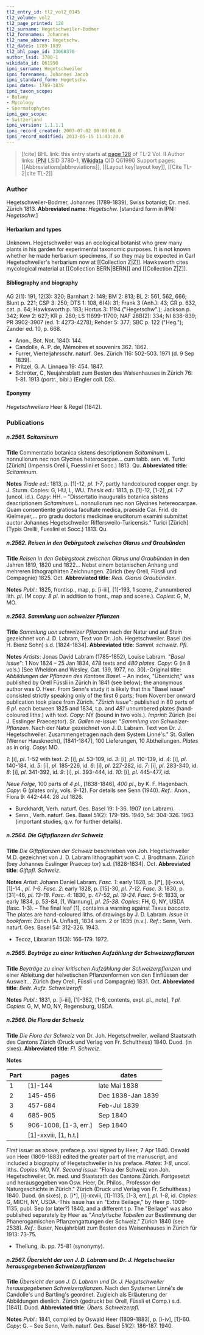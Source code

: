 ```yaml
---
tl2_entry_id: tl2_vol2_0145
tl2_volume: vol2
tl2_page_printed: 128
tl2_surname: Hegetschweiler-Bodmer
tl2_forenames: Johannes
tl2_name_abbrev: Hegetschw.
tl2_dates: 1789-1839
tl2_bhl_page_id: 33068370
author_lsid: 3780-1
wikidata_id: Q61990
ipni_surname: Hegetschweiler
ipni_forenames: Johannes Jacob
ipni_standard_form: Hegetschw.
ipni_dates: 1789-1839
ipni_taxon_scope: 
- Botany
- Mycology
- Spermatophytes
ipni_geo_scope: 
- Switzerland
ipni_version: 1.1.1.1
ipni_record_created: 2003-07-02 00:00:00.0
ipni_record_modified: 2013-05-15 11:43:20.0
---
```


> [!cite] BHL link: this entry starts at [page 128](https://www.biodiversitylibrary.org/page/33068370) of TL-2 Vol. II
> Author links: [IPNI](https://www.ipni.org/a/3780-1) LSID 3780-1, [Wikidata](https://www.wikidata.org/wiki/Q61990) QID Q61990
> Support pages: [[Abbreviations|abbreviations]], [[Layout key|layout key]], [[Cite TL-2|cite TL-2]]

### Author

Hegetschweiler-Bodmer, Johannes (1789-1839), Swiss botanist; Dr. med. Zürich 1813. 
**Abbreviated name**: *Hegetschw.* \[standard form in IPNI: *Hegetschw.*\]

#### Herbarium and types

Unknown. Hegetschweiler was an ecological botanist who grew many plants in his garden for experimental taxonomic purposes. It is not known whether he made herbarium specimens, if so they may be expected in Carl Hegetschweiler's herbarium now at [[Collection Z|Z]]. Hawksworth cites mycological material at [[Collection BERN|BERN]] and [[Collection Z|Z]].

#### Bibliography and biography

AG 2(1): 191, 12(3): 320; Barnhart 2: 149; BM 2: 813; BL 2: 561, 562, 666; Blunt p. 221; CSP 3: 250; DTS 1: 108, 6(4): 31; Frank 3 (Anh.): 43; GR p. 632, cat. p. 64; Hawksworth p. 183; Hortus 3: 1194 ("Hegetschw".); Jackson p. 342; Kew 2: 627; KR p. 280; LS 11699-11700; NAF 28B(2): 334; NI 838-839; PR 3902-3907 (ed. 1: 4273-4278); Rehder 5: 377; SBC p. 122 ("Heg."); Zander ed. 10, p. 668.
- Anon., Bot. Not. 1840: 144.
- Candolle, A. P. de, Mémoires et souvenirs 362. 1862.
- Furrer, Vierteljahrsschr. naturf. Ges. Zürich 116: 502-503. 1971 (d. 9 Sep 1839).
- Pritzel, G. A. Linnaea 19: 454. 1847.
- Schröter, C, Neujahrsblatt zum Besten des Waisenhauses in Zürich 76: 1-81. 1913 (portr., bibl.) (Engler coll. DS).

#### Eponymy

*Hegetschweilera* Heer & Regel (1842).

### Publications

##### n.2561. Scitaminum

**Title**
Commentatio botanica sistens descriptionem *Scitaminum* L. nonnullorum nec non Glycines heterocarpae... cum tabb. aen. vii. Turici \[Zürich\] (Impensis Orellii, Fuesslini et Socc.) 1813. Qu.
**Abbreviated title**: *Scitaminum*.

**Notes**
*Trade ed*.: 1813, p. \[1\]-12, *pl. 1-7*, partly handcoloured copper engr. by J. Sturm. Copies: G, HU, L, WU.
*Thesis ed*.: 1813, p. \[1\]-12, \[1-2\], *pl. 1-7* (uncol. id.). *Copy*: HH. – "Dissertatio inauguralis botanica sistens descriptionem *Scitaminum* L. nonnullorum nec non Glycines hetereocarpae. Quam consentiente gratiosa facultate medica, praeside Car. Frid. de Kielmeyer,... pro gradu doctoris medicinae eruditorum examini submittet auctor Johannes Hegetschweiler Riffersweilo-Turicensis." Turici \[Zürich\] (Typis Orellii, Fueslini et Socc.) 1813. Qu.

##### n.2562. Reisen in den Gebirgstock zwischen Glarus und Graubünden

**Title**
*Reisen in den Gebirgstock zwischen Glarus und Graubünden* in den Jahren 1819, 1820 und 1822... Nebst einem botanischen Anhang und mehreren lithographirten Zeichnungen. Zürich (bey Orell, Füssli und Compagnie) 1825. Oct.
**Abbreviated title**: *Reis. Glarus Graubünden*.

**Notes**
*Publ*.: 1825, frontisp., map, p. \[i-iii\], \[1\]-193, 1 scene, *2* unnumbered lith. *pl*. (M copy: *8 pl*. in addition to front., map and scene.). *Copies*: G, M, MO.

##### n.2563. Sammlung uon schweizer Pflanzen

**Title**
*Sammlung uon schweizer Pflanzen* nach der Natur und auf Stein gezeichnet von J. D. Labram, Text von Dr. Joh. Hegetschweiler. Basel (bei H. Bienz Sohn) s.d. \[1824-1834\].
**Abbreviated title**: *Samml. schweiz. Pfl.*

**Notes**
*Artists*: Jonas David Labram (1785-1852), Louise Labram.
"*Basel issue*": 1 Nov 1824 – 25 Jan 1834, 478 texts and *480 plates. Copy*: G (in 8 vols.) \[See Wheldon and Wesley, Cat. 139, 1977, no. 30\].-Original title: *Abbildungen der Pflanzen des Kantons Basel*. – An index, "Übersicht," was published by Orell Füssli in Zürich in 1841 (see below); the anonymous author was O. Heer. From Senn's study it is likely that this "Basel issue" consisted strictly speaking only of the first 6 parts; from November onward publication took place from Zürich.
"*Zürich issue*": published in 80 parts of *6 pl*. each between 1825 and 1834, t.p. and *481* unnumbered plates (hand-coloured liths.) with text. *Copy*: NY (bound in two vols.).
*Imprint*: Zürich (bei J. Esslinger Praeceptor).
*St. Gallen re-issue*: "*Sammlung von Schweizer-Pflanzen*. Nach der Natur gezeichnet von J. D. Labram. Text von Dr. J. Hegetschweiler. Zusammengetragen nach dem System Linné's." St. Gallen (Werner Hausknecht), \[1841-1847\], 100 Lieferungen, 10 Abtheilungen. *Plates* as in orig. *Copy*: MO.

*1*: \[i\], *pl*. 1-52 with text.
*2*: \[i\], *pl*. 53-109, id.
*3*: \[i\], *pl*. 110-139, id.
*4*: \[i\], *pl*. 140-184, id.
*5*: \[i\], *pl*. 185-226, id.
*6*: \[i\], *pl*. 227-282, id.
*7*: \[i\], *pl*. 283-340, id.
*8*: \[i\], *pl*. 341-392, id.
*9*: \[i\], *pl*. 393-444, id.
*10*: \[i\], *pl*. 445-477, id.

*Neue Folge*, 100 parts of *4 pl*., \[1838-1846\], *400 pl*., by K. F. Hagenbach. *Copy*: G (plates only, vols. 9-12). For details see Senn (1940).
*Ref*.: Anon., Flora 9: 442-444. 28 Jul 1826.
- Burckhardt, Verh. naturf. Ges. Basel 19: 1-36. 1907 (on Labram).
- Senn., Verh. naturf. Ges. Basel 51(2): 179-195. 1940, 54: 304-326. 1963 (important studies, q.v. for further details).

##### n.2564. Die Giftpflanzen der Schweiz

**Title**
*Die Giftpflanzen der Schweiz* beschrieben von Joh. Hegetschweiler M.D. gezeichnet von J. D. Labram lithographirt von C. J. Brodtmann. Zürich (bey Johannes Esslinger Praecep tor) s.d. \[1828-1834\]. Oct.
**Abbreviated title**: *Giftpfl. Schweiz*.

**Notes**
*Artist*: Johann Daniel Labram.
*Fasc. 1*: early 1828, p. \[i\*\], \[i\]-xxvi, \[1\]-14., *pl. 1-6*.
*Fasc. 2*: early 1828, p. \[15\]-30, *pl. 7-12*.
*Fasc. 3*: 1830, p. \[31\]-46, *pl. 13-18*.
*Fasc. 4*: 1830, p. 47-52, *pl. 19-24.*
*Fasc. 5-6*: 1833, or early 1834, p. 53-84, \[1, Warnung\], *pl. 25-38.*
*Copies*: FH, G, NY, USDA (fasc. 1-3). – The final leaf \[1\], contains a warning against Taxus *baccata*. The plates are hand-coloured liths. of drawings by J. D. Labram.
*Issue in bookform*: Zürich (A. Unflad), 1834 sem. 2 or 1835 (n.v.).
*Ref*.: Senn, Verh. naturf. Ges. Basel 54: 312-326. 1943.
- Tecoz, Librarian 15(3): 166-179. 1972.

##### n.2565. Beyträge zu einer kritischen Aufzählung der Schweizerpflanzen

**Title**
*Beyträge zu einer kritischen Aufzählung der Schweizerpflanzen* und einer Ableitung der helvetischen Pflanzenformen von den Einflüssen der Auswelt... Zürich (bey Orell, Füssli und Compagnie) 1831. Oct.
**Abbreviated title**: *Beitr. Aufz. Schweizerpfl.*

**Notes**
*Publ*.: 1831, p. \[i-iii\], \[1\]-382, \[1-6, contents, expl. pl., note\], *1 pl. Copies*: G, M, MO, NY, Regensburg, USDA.

##### n.2566. Die Flora der Schweiz

**Title**
*Die Flora der Schweiz* von Dr. Joh. Hegetschweiler, weiland Staatsrath des Cantons Zürich (Druck und Verlag von Fr. Schulthess) 1840. Duod. (in sixes).
**Abbreviated title**: *Fl. Schweiz*.

**Notes**

|Part	|pages	|dates|
|---	|---	|---	|
|1	|\[1\]-144	|late Mai 1838|
|2	|145-456	|Dec 1838-Jan 1839|
|3	|457-684	|Feb-Jul 1839|
|4	|685-905	|Sep 1840|
|5	|906-1008, \[1-3, err.\]	|Sep 1840|
|	|\[1\]-xxviii, \[1, h.t.\]|

*First issue*: as above, preface p. xxvi signed by Heer, 7 Apr 1840. Oswald von Heer (1809-1883) edited the greater part of the manuscript, and included a biography of Hegetschweiler in his preface. *Plates*: *1-8*, uncol. liths. *Copies*: MO, NY.
*Second issue*: "Flora der Schweiz von Joh. Hegetschweiler, Dr. med. und Staatsrath des Cantons Zürich. Fortgesetzt und herausgegeben von Osw. Heer, Dr. Philos., Professor der Naturgeschichte in Zürich." Zürich (Druck und Verlag von Fr. Schulthess.) 1840. Duod. (in sixes), p. \[i\*\], \[i\]-xxviii, \[1\]-1135, \[1-3, err.\], *pl. 1-8*, id. *Copies*: G, MICH, NY, USDA.-This issue has an "Extra Beilage," by Heer p. 1009-1135, publ. Sep (or later?) 1840, and a different t.p. The "Beilage" was also published separately by Heer as "*Analytische Tabellen* zur Bestimmung der Phanerogamischen Pflanzengattungen der Schweiz." Zürich 1840 (see 2538).
*Ref*.: Buser, Neujahrblatt zum Besten des Waisenhauses in Zürich für 1913: 73-75.
- Thellung, ib. pp. 75-81 (synonymy).

##### n.2567. Übersicht der uon J. D. Labram und Dr. J. Hegetschweiler herausgegebenen Schweizerpflanzen

**Title**
*Übersicht der uon J. D. Labram und Dr. J. Hegetschweiler herausgegebenen Schweizerpflanzen*. Nach den Systemen Linné's de Candolle's und Bartling's geordnet. Zugleich als Erläuterung der Abbildungen dienlich. Zürich (gedruckt bei Orell, Füssli et Comp.) s.d. \[1841\]. Duod.
**Abbreviated title**: *Übers. Schweizerpfl.*

**Notes**
*Publ*.: 1841, compiled by Oswald Heer (1809-1883), p. \[i-iv\], \[1\]-60. *Copy*: G. – See Senn, Verh. naturf. Ges. Basel 51(2): 186-187. 1940.

